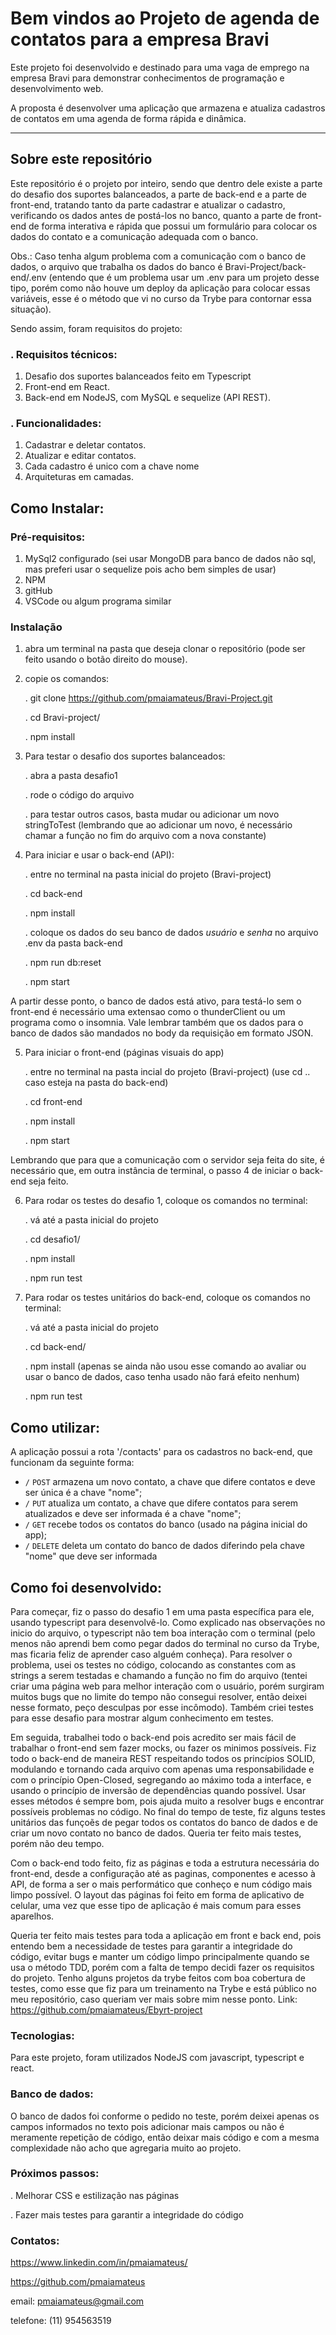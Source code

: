 # Bem vindos ao Projeto de agenda de contatos para a empresa Bravi

Este projeto foi desenvolvido e destinado para uma vaga de emprego na empresa Bravi para demonstrar conhecimentos de programação e desenvolvimento web.

A proposta é desenvolver uma aplicação que armazena e atualiza cadastros de contatos em uma agenda de forma rápida e dinâmica.

---

## Sobre este repositório

Este repositório é o projeto por inteiro, sendo que dentro dele existe a parte do desafio dos suportes balanceados, a parte de back-end e a parte de front-end, tratando tanto da parte cadastrar e atualizar o cadastro, verificando os dados antes de postá-los no banco, quanto a parte de front-end de forma interativa e rápida que possui um formulário para colocar os dados do contato e a comunicação adequada com o banco.

Obs.: Caso tenha algum problema com a comunicação com o banco de dados, o arquivo que trabalha os dados do banco é Bravi-Project/back-end/.env (entendo que é um problema usar um .env para um projeto desse tipo, porém como não houve um deploy da aplicação para colocar essas variáveis, esse é o método que vi no curso da Trybe para contornar essa situação).

Sendo assim, foram requisitos do projeto:

### . Requisitos técnicos:

1. Desafio dos suportes balanceados feito em Typescript
2. Front-end em React.
3. Back-end em NodeJS, com MySQL e sequelize (API REST).

### . Funcionalidades:

1. Cadastrar e deletar contatos.
2. Atualizar e editar contatos.
3. Cada cadastro é unico com a chave nome
5. Arquiteturas em camadas.

## Como Instalar:

### Pré-requisitos:

1. MySql2 configurado (sei usar MongoDB para banco de dados não sql, mas preferi usar o sequelize pois acho bem simples de usar)
2. NPM
3. gitHub
4. VSCode ou algum programa similar

### Instalação

1. abra um terminal na pasta que deseja clonar o repositório (pode ser feito usando o botão direito do mouse).
2. copie os comandos:

   . git clone https://github.com/pmaiamateus/Bravi-Project.git

   . cd Bravi-project/

   . npm install

3. Para testar o desafio dos suportes balanceados:

   . abra a pasta desafio1

   . rode o código do arquivo

   . para testar outros casos, basta mudar ou adicionar um novo stringToTest (lembrando que ao adicionar um novo, é necessário chamar a função no fim do arquivo com a nova constante)

4. Para iniciar e usar o back-end (API):

   . entre no terminal na pasta inicial do projeto (Bravi-project)
   
   . cd back-end

   . npm install
   
   . coloque os dados do seu banco de dados *usuário* e *senha* no arquivo .env da pasta back-end

   . npm run db:reset

   . npm start

A partir desse ponto, o banco de dados está ativo, para testá-lo sem o front-end é necessário uma extensao como o thunderClient ou um programa como o insomnia. Vale lembrar também que os dados para o banco de dados são mandados no body da requisição em formato JSON.

5. Para iniciar o front-end (páginas visuais do app)

   . entre no terminal na pasta incial do projeto (Bravi-project) (use cd .. caso esteja na pasta do back-end)

   . cd front-end

   . npm install

   . npm start

Lembrando que para que a comunicação com o servidor seja feita do site, é necessário que, em outra instância de terminal, o passo 4 de iniciar o back-end seja feito.

6. Para rodar os testes do desafio 1, coloque os comandos no terminal:

   . vá até a pasta inicial do projeto
   
   . cd desafio1/
   
   . npm install
   
   . npm run test
   
7. Para rodar os testes unitários do back-end, coloque os comandos no terminal:

   . vá até a pasta inicial do projeto
   
   . cd back-end/
   
   . npm install (apenas se ainda não usou esse comando ao avaliar ou usar o banco de dados, caso tenha usado não fará efeito nenhum)
   
   . npm run test

## Como utilizar:

A aplicação possui a rota '/contacts' para os cadastros no back-end, que funcionam da seguinte forma:
* `/` `POST` armazena um novo contato, a chave que difere contatos e deve ser única é a chave "nome";
* `/` `PUT` atualiza um contato, a chave que difere contatos para serem atualizados e deve ser informada é a chave "nome";
* `/` `GET` recebe todos os contatos do banco (usado na página inicial do app);
* `/` `DELETE` deleta um contato do banco de dados diferindo pela chave "nome" que deve ser informada

## Como foi desenvolvido:

Para começar, fiz o passo do desafio 1 em uma pasta específica para ele, usando typescript para desenvolvê-lo. Como explicado nas observações no inicio do arquivo, o typescript não tem boa interação com o terminal (pelo menos não aprendi bem como pegar dados do terminal no curso da Trybe, mas ficaria feliz de aprender caso alguém conheça). Para resolver o problema, usei os testes no código, colocando as constantes com as strings a serem testadas e chamando a função no fim do arquivo (tentei criar uma página web para melhor interação com o usuário, porém surgiram muitos bugs que no limite do tempo não consegui resolver, então deixei nesse formato, peço desculpas por esse incômodo). Também criei testes para esse desafio para mostrar algum conhecimento em testes.

Em seguida, trabalhei todo o back-end pois acredito ser mais fácil de trabalhar o front-end sem fazer mocks, ou fazer os minimos possíveis. Fiz todo o back-end de maneira REST respeitando todos os princípios SOLID, modulando e tornando cada arquivo com apenas uma responsabilidade e com o princípio Open-Closed, segregando ao máximo toda a interface, e usando o princípio de inversão de dependências quando possível. Usar esses métodos é sempre bom, pois ajuda muito a resolver bugs e encontrar possíveis problemas no código. No final do tempo de teste, fiz alguns testes unitários das funçoẽs de pegar todos os contatos do banco de dados e de criar um novo contato no banco de dados. Queria ter feito mais testes, porém não deu tempo.

Com o back-end todo feito, fiz as páginas e toda a estrutura necessária do front-end, desde a configuração até as paginas, componentes e acesso à API, de forma a ser o mais performático que conheço e num código mais limpo possível. O layout das páginas foi feito em forma de aplicativo de celular, uma vez que esse tipo de aplicação é mais comum para esses aparelhos.

Queria ter feito mais testes para toda a aplicação em front e back end, pois entendo bem a necessidade de testes para garantir a integridade do código, evitar bugs e manter um código limpo principalmente quando se usa o método TDD, porém com a falta de tempo decidi fazer os requisitos do projeto. Tenho alguns projetos da trybe feitos com boa cobertura de testes, como esse que fiz para um treinamento na Trybe e está público no meu repositório, caso queriam ver mais sobre mim nesse ponto. Link: https://github.com/pmaiamateus/Ebyrt-project

### Tecnologias:

Para este projeto, foram utilizados NodeJS com javascript, typescript e react.

### Banco de dados:

O banco de dados foi conforme o pedido no teste, porém deixei apenas os campos informados no texto pois adicionar mais campos ou não é meramente repetição de código, então deixar mais código e com a mesma complexidade não acho que agregaria muito ao projeto.

### Próximos passos:

. Melhorar CSS e estilização nas páginas

. Fazer mais testes para garantir a integridade do código

### Contatos:

https://www.linkedin.com/in/pmaiamateus/

https://github.com/pmaiamateus

email: pmaiamateus@gmail.com

telefone: (11) 954563519
